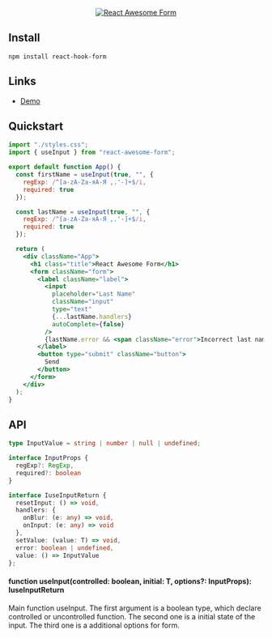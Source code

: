 <div align="center">
    <p align="center">
        <a href="https://codesandbox.io/s/react-awesome-form-controlled-ne0qc?file=/src/App.js" title="React Awesome Form">
            <img src="https://github.com/SlDo/react-awesome-form/img.png" alt="React Awesome Form" />
        </a>
    </p>
</div>

## Install

    npm install react-hook-form

## Links

- [Demo](https://codesandbox.io/s/react-awesome-form-controlled-ne0qc?file=/src/App.js)

## Quickstart

```jsx
import "./styles.css";
import { useInput } from "react-awesome-form";

export default function App() {
  const firstName = useInput(true, "", {
    regExp: /^[a-zA-Zа-яА-Я ,.'-]+$/i,
    required: true
  });

  const lastName = useInput(true, "", {
    regExp: /^[a-zA-Zа-яА-Я ,.'-]+$/i,
    required: true
  });

  return (
    <div className="App">
      <h1 class="title">React Awesome Form</h1>
      <form className="form">
        <label className="label">
          <input
            placeholder="Last Name"
            className="input"
            type="text"
            {...lastName.handlers}
            autoComplete={false}
          />
          {lastName.error && <span className="error">Incorrect last name</span>}
        </label>
        <button type="submit" className="button">
          Send
        </button>
      </form>
    </div>
  );
}
```

## API

```typescript
type InputValue = string | number | null | undefined;

interface InputProps {
  regExp?: RegExp,
  required?: boolean
}

interface IuseInputReturn {
  resetInput: () => void, 
  handlers: {
    onBlur: (e: any) => void, 
    onInput: (e: any) => void
  }, 
  setValue: (value: T) => void, 
  error: boolean | undefined, 
  value: () => InputValue
};
```

#### function useInput<T>(controlled: boolean, initial: T, options?: InputProps): IuseInputReturn

Main function useInput. The first argument is a boolean type, which declare controlled or uncontrolled function. The second one is a initial state of the input. The third one is a additional options for form.



